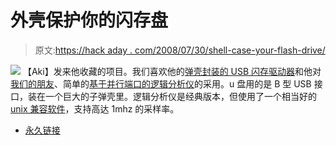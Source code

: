 # 外壳保护你的闪存盘

> 原文:[https://hack aday . com/2008/07/30/shell-case-your-flash-drive/](https://hackaday.com/2008/07/30/shell-case-your-flash-drive/)

![](../Images/4a4cc7283f25e47fa20de3a24a70b04b.png)
【Aki】发来他收藏的项目。我们喜欢他的[弹壳封装的 USB 闪存驱动器](http://akikorhonen.org/projects.php?action=view&id=67)和他对[我们的朋友](http://www.hackaday.com/2008/01/28/parallel-port-logic-analyzer/)、简单的[基于并行端口的逻辑分析仪](http://akikorhonen.org/projects.php?action=view&id=59)的采用。u 盘用的是 B 型 USB 接口，装在一个巨大的子弹壳里。逻辑分析仪是经典版本，但使用了一个相当好的 [unix 兼容软件](http://tfla-01.berlios.de/)，支持高达 1mhz 的采样率。

*   [永久链接](http://akikorhonen.org/projects.php?action=view&id=67)